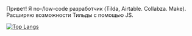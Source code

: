 Привет! Я no-/low-code разработчик (Tilda, Airtable. Collabza. Make).
Расширяю возможности Тильды с помощью JS.

[![Top Langs](https://github-readme-stats.vercel.app/api/top-langs/?username=yartseva-ksenia)](https://github.com/yartseva-ksenia/github-readme-stats)
